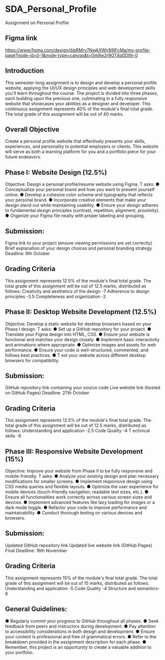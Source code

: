 # SDA_Personal_Profile
Assignment on Personal Profile

## Figma link
https://www.figma.com/design/jbbRMrv7NwAXWjr89IFcMa/my-profile-page?node-id=0-1&node-type=canvas&t=0m9w2r9OT4q0DIth-0

## Introduction
This semester-long assignment is to design and develop a personal profile website, applying the
UI/UX design principles and web development skills you'll learn throughout the course. The
project is divided into three phases, each building upon the previous one, culminating in a fully
responsive website that showcases your abilities as a designer and developer.
This continuous assignment represents 40% of the module's final total grade. The total grade of this
assignment will be out of 40 marks.

## Overall Objective
Create a personal profile website that effectively presents your skills, experiences, and personality
to potential employers or clients. This website will serve as both a learning platform for you and a
portfolio piece for your future endeavors.

## Phase I: Website Design (12.5%)
Objective: Design a personal profile/resume website using Figma.
T asks:
● Conceptualize your personal brand and how you want to present yourself online.
● Develop a cohesive color scheme and typography that reflects your personal brand.
● Incorporate creative elements that make your design stand out while maintaining usability.
● Ensure your design adheres to fundamental design principles (contrast, repetition,
alignment, proximity).
● Organize your Figma file neatly with proper labeling and grouping.

## Submission:
Figma link to your project (ensure viewing permissions are set correctly)
Brief explanation of your design choices and personal branding strategy
Deadline: 6th October

## Grading Criteria
This assignment represents 12.5% of the module's final total grade. The total grade of this
assignment will be out of 12.5 marks, distributed as follows:
Creativity and aesthetics of the design -7
Adherence to design principles -3.5
Completeness and organization -2

## Phase II: Desktop Website Development (12.5%)
Objective: Develop a static website for desktop browsers based on your Phase I design.
T asks:
● Set up a GitHub repository for your project.
● Translate your Figma design into HTML, CSS.
● Ensure your website is functional and matches your design closely.
● Implement basic interactivity and animations where appropriate.
● Optimize images and assets for web performance.
● Ensure your code is well-structured, commented, and follows best practices.
● T est your website across different desktop browsers for compatibility.

## Submission:
GitHub repository link containing your source code
Live website link (hosted on GitHub Pages)
Deadline: 27th October

## Grading Criteria
This assignment represents 12.5% of the module's final total grade. The total grade of this
assignment will be out of 12.5 marks, distributed as follows:
Understanding and application -2.5
Code Quality -4
T echnical skills -6

## Phase III: Responsive Website Development (15%)
Objective: Improve your website from Phase II to be fully responsive and mobile-friendly.
T asks:
● Analyze your existing design and plan necessary modifications for smaller screens.
● Implement responsive design using CSS media queries and flexible layouts.
● Optimize the user experience for mobile devices (touch-friendly navigation, readable text
sizes, etc.).
● Ensure all functionalities work correctly across various screen sizes and devices.
● Implement advanced features like lazy loading for images or a dark mode toggle.
● Refactor your code to improve performance and maintainability.
● Conduct thorough testing on various devices and browsers.

## Submission:
Updated GitHub repository link
Updated live website link (GitHub Pages)
Final Deadline: 18th November

## Grading Criteria
This assignment represents 15% of the module's final total grade. The total grade of this
assignment will be out of 15 marks, distributed as follows:
Understanding and application -5
Code Quality -4
Structure and semantics-6

## General Guidelines:
● Regularly commit your progress to GitHub throughout all phases.
● Seek feedback from peers and instructors during development.
● Pay attention to accessibility considerations in both design and development.
● Ensure your content is professional and free of grammatical errors.
● Refer to the breakdown provided in the assignment description for each phase.
● Remember, this project is an opportunity to create a valuable addition to your portfolio.